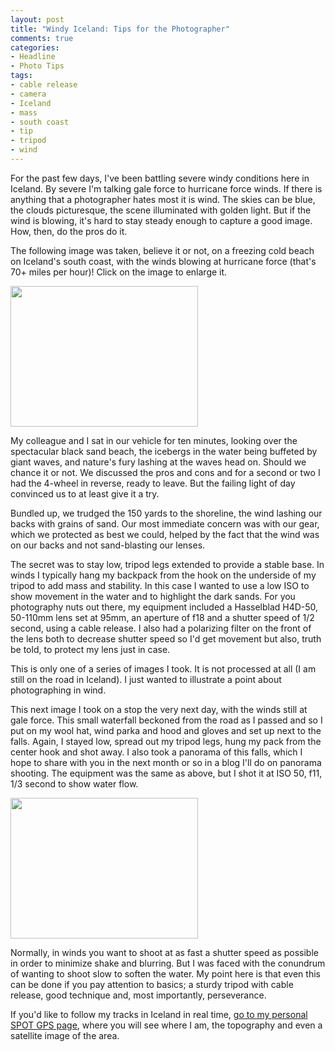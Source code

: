 ```yaml
---
layout: post
title: "Windy Iceland: Tips for the Photographer"
comments: true
categories:
- Headline
- Photo Tips
tags:
- cable release
- camera
- Iceland
- mass
- south coast
- tip
- tripod
- wind
---
```

For the past few days, I've been battling severe windy conditions here in Iceland. By severe I'm talking gale force to hurricane force winds. If there is anything that a photographer hates most it is wind. The skies can be blue, the clouds picturesque, the scene illuminated with golden light. But if the wind is blowing, it's hard to stay steady enough to capture a good image. How, then, do the pros do it.

The following image was taken, believe it or not, on a freezing cold beach on Iceland's south coast, with the winds blowing at hurricane force (that's 70+ miles per hour)! Click on the image to enlarge it.

<a href="http://blog.lesterpickerphoto.com/wp-content/uploads/2012/05/A00201851.jpg"><img class="alignnone size-medium wp-image-2192" title="A0020185" src="http://blog.lesterpickerphoto.com/wp-content/uploads/2012/05/A00201851-300x225.jpg" alt="" width="300" height="225"></a>

My colleague and I sat in our vehicle for ten minutes, looking over the spectacular black sand beach, the icebergs in the water being buffeted by giant waves, and nature's fury lashing at the waves head on. Should we chance it or not. We discussed the pros and cons and for a second or two I had the 4-wheel in reverse, ready to leave. But the failing light of day convinced us to at least give it a try.

Bundled up, we trudged the 150 yards to the shoreline, the wind lashing our backs with grains of sand. Our most immediate concern was with our gear, which we protected as best we could, helped by the fact that the wind was on our backs and not sand-blasting our lenses.

The secret was to stay low, tripod legs extended to provide a stable base. In winds I typically hang my backpack from the hook on the underside of my tripod to add mass and stability. In this case I wanted to use a low ISO to show movement in the water and to highlight the dark sands. For you photography nuts out there, my equipment included a Hasselblad H4D-50, 50-110mm lens set at 95mm, an aperture of f18 and a shutter speed of 1/2 second, using a cable release. I also had a polarizing filter on the front of the lens both to decrease shutter speed so I'd get movement but also, truth be told, to protect my lens just in case.

This is only one of a series of images I took. It is not processed at all (I am still on the road in Iceland). I just wanted to illustrate a point about photographing in wind.

This next image I took on a stop the very next day, with the winds still at gale force. This small waterfall beckoned from the road as I passed and so I put on my wool hat, wind parka and hood and gloves and set up next to the falls. Again, I stayed low, spread out my tripod legs, hung my pack from the center hook and shot away. I also took a panorama of this falls, which I hope to share with you in the next month or so in a blog I'll do on panorama shooting. The equipment was the same as above, but I shot it at ISO 50, f11, 1/3 second to show water flow.

<a href="http://blog.lesterpickerphoto.com/wp-content/uploads/2012/05/A0020289.jpg"><img class="alignnone size-medium wp-image-2193" title="A0020289" src="http://blog.lesterpickerphoto.com/wp-content/uploads/2012/05/A0020289-300x225.jpg" alt="" width="300" height="225"></a>

Normally, in winds you want to shoot at as fast a shutter speed as possible in order to minimize shake and blurring. But I was faced with the conundrum of wanting to shoot slow to soften the water. My point here is that even this can be done if you pay attention to basics; a sturdy tripod with cable release, good technique and, most importantly, perseverance.

If you'd like to follow my tracks in Iceland in real time, <a href="http://share.findmespot.com/shared/faces/viewspots.jsp?glId=0Zg1LmM9KoFvIGRUsieGHuXYN1cCXNV5a">go to my personal SPOT GPS page</a>, where you will see where I am, the topography and even a satellite image of the area.